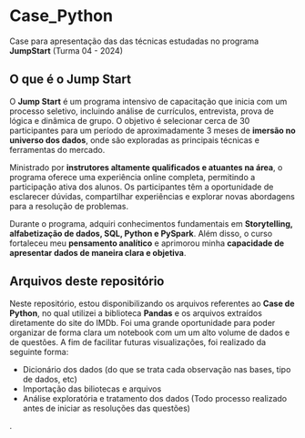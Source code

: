 # Case_Python

Case para apresentação das das técnicas estudadas no programa **JumpStart** (Turma 04 - 2024)

## O que é o Jump Start

O **Jump Start** é um programa intensivo de capacitação que inicia com um processo seletivo, incluindo análise de currículos, entrevista, prova de lógica e dinâmica de grupo. 
O objetivo é selecionar cerca de 30 participantes para um período de aproximadamente 3 meses de **imersão no universo dos dados**, onde são exploradas as principais técnicas e ferramentas do mercado.

Ministrado por **instrutores altamente qualificados e atuantes na área**, o programa oferece uma experiência online completa, permitindo a participação ativa dos alunos. Os participantes têm a oportunidade de esclarecer dúvidas, compartilhar experiências e explorar novas abordagens para a resolução de problemas.

Durante o programa, adquiri conhecimentos fundamentais em **Storytelling, alfabetização de dados, SQL, Python e PySpark**. Além disso, o curso fortaleceu meu **pensamento analítico** e aprimorou minha **capacidade de apresentar dados de maneira clara e objetiva**.

## Arquivos deste repositório

Neste repositório, estou disponibilizando os arquivos referentes ao **Case de Python**, no qual utilizei a biblioteca **Pandas** e os arquivos extraídos diretamente do site do IMDb. 
Foi uma grande oportunidade para poder organizar de forma clara um notebook com um um alto volume de dados e de questões. A fim de facilitar futuras visualizações, foi realizado da seguinte forma:

- Dicionário dos dados (do que se trata cada observação nas bases, tipo de dados, etc)
- Importação das biliotecas e arquivos 
- Análise exploratória e tratamento dos dados (Todo processo realizado antes de iniciar as resoluções das questões)


.

